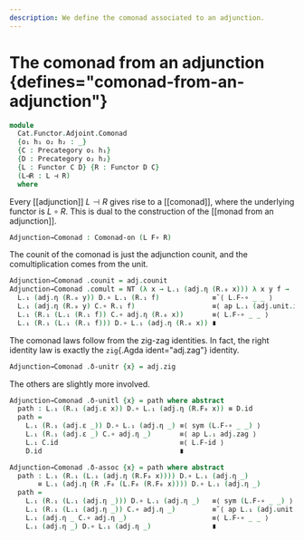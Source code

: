 ```yaml
---
description: We define the comonad associated to an adjunction.
---
```

<!--
```agda
open import Cat.Diagram.Comonad
open import Cat.Functor.Adjoint
open import Cat.Prelude

open Comonad-on
open Functor
open _=>_
```
-->

# The comonad from an adjunction {defines="comonad-from-an-adjunction"}

```agda
module
  Cat.Functor.Adjoint.Comonad
  {o₁ h₁ o₂ h₂ : _}
  {C : Precategory o₁ h₁}
  {D : Precategory o₂ h₂}
  {L : Functor C D} {R : Functor D C}
  (L⊣R : L ⊣ R)
  where
```

<!--
```agda
private
  module C = Precategory C
  module D = Precategory D
  module L = Functor L
  module R = Functor R
  module adj = _⊣_ L⊣R
```
-->

Every [[adjunction]] $L \dashv R$ gives rise to a [[comonad]], where the
underlying functor is $L \circ R$. This is dual to the construction
of the [[monad from an adjunction]].

```agda
Adjunction→Comonad : Comonad-on (L F∘ R)
```

The counit of the comonad is just the adjunction counit, and the
comultiplication comes from the unit.

```agda
Adjunction→Comonad .counit = adj.counit
Adjunction→Comonad .comult = NT (λ x → L.₁ (adj.η (R.₀ x))) λ x y f →
  L.₁ (adj.η (R.₀ y)) D.∘ L.₁ (R.₁ f)             ≡˘⟨ L.F-∘ _ _ ⟩
  L.₁ (adj.η (R.₀ y) C.∘ R.₁ f)                   ≡⟨ ap L.₁ (adj.unit.is-natural _ _ _) ⟩
  L.₁ (R.₁ (L.₁ (R.₁ f)) C.∘ adj.η (R.₀ x))       ≡⟨ L.F-∘ _ _ ⟩
  L.₁ (R.₁ (L.₁ (R.₁ f))) D.∘ L.₁ (adj.η (R.₀ x)) ∎
```

The comonad laws follow from the zig-zag identities. In fact, the
right identity law is exactly the `zig`{.Agda ident="adj.zag"}
identity.

```agda
Adjunction→Comonad .δ-unitr {x} = adj.zig
```

The others are slightly more involved.

```agda
Adjunction→Comonad .δ-unitl {x} = path where abstract
  path : L.₁ (R.₁ (adj.ε x)) D.∘ L.₁ (adj.η (R.F₀ x)) ≡ D.id
  path =
    L.₁ (R.₁ (adj.ε _)) D.∘ L.₁ (adj.η _) ≡⟨ sym (L.F-∘ _ _) ⟩
    L.₁ (R.₁ (adj.ε _) C.∘ adj.η _)       ≡⟨ ap L.₁ adj.zag ⟩
    L.₁ C.id                              ≡⟨ L.F-id ⟩
    D.id                                  ∎

Adjunction→Comonad .δ-assoc {x} = path where abstract
  path : L.₁ (R.₁ (L.₁ (adj.η (R.F₀ x)))) D.∘ L.₁ (adj.η _)
       ≡ L.₁ (adj.η (R .F₀ (L.F₀ (R.F₀ x)))) D.∘ L.₁ (adj.η _)
  path =
    L.₁ (R.₁ (L.₁ (adj.η _))) D.∘ L.₁ (adj.η _)   ≡⟨ sym (L.F-∘ _ _) ⟩
    L.₁ (R.₁ (L.₁ (adj.η _)) C.∘ adj.η _)         ≡˘⟨ ap L.₁ (adj.unit.is-natural _ _ _) ⟩
    L.₁ (adj.η _ C.∘ adj.η _)                     ≡⟨ L.F-∘ _ _ ⟩
    L.₁ (adj.η _) D.∘ L.₁ (adj.η _)               ∎
```
